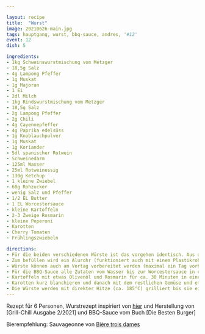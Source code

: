 ```yaml
---

layout: recipe
title:  "Wurst"
image: 20210626-main.jpg
tags: hauptgang, wurst, bbq-sauce, andres, '#12'
event: 12
dish: 5

ingredients:
- 1kg Schweinswurstmischung vom Metzger
- 18,5g Salz
- 4g Lampong Pfeffer
- 1g Muskat
- 1g Majoran
- 1 Ei
- 2dl Milch
- 1kg Rindswurstmischung vom Metzger
- 18,5g Salz
- 2g Lampong Pfeffer
- 2g Chili
- 4g Cayennepfeffer
- 4g Paprika edelsüss
- 1g Knoblauchpulver
- 1g Muskat
- 1g Koriander
- 5dl spanischer Rotwein
- Schweinedarm
- 125ml Wasser
- 25ml Rotweinessig
- 130g Ketchup
- 1 kleine Zwiebel
- 60g Rohzucker
- wenig Salz und Pfeffer
- 1/2 EL Butter
- 1 EL Worcestersauce
- kleine Kartoffeln
- 2-3 Zweige Rosmarin
- kleine Peperoni
- Karotten
- Cherry Tomaten
- Frühlingszwiebeln

directions:
- Für die beiden verschiedenen Würste ist das vorgehen identisch. Aus der Schweinswurstmischung wird eine alte Bauernbratwurst und aus der Rindswurstmischung eine Salsiccia dolce hergestellt. Das Verhältnis (Fett und Muskelfleisch) wurde vom Metzger gemischt. Für die alte Bauernbratwurst werden alle Zutaten von der Schweinsmischung bis zur Milch in eine Schüssel gegeben und für 10 Minuten gut durchgeknetet. Für die Salsiccia Dolce werden alle Zutaten von der Rindsmischung bis zum Rotwein in eine Schüssel gegeben und ebenfalls für 10 Minuten alles durchkneten. Die beiden Massen für eine Stunde kühl stellen. 
- Zum befüllen wird ein Alurohr (funktioniert auch mit einem Plastikrohr) und ein Holzstab verwendet. Der Schweinsdarm in einer Wasserschale nass halten und dann vorsichtig auf das Alurohr aufziehen. Das Ende wird verknotet. Die kühle Wurstmasse mit einem Spritzsack in das Alurohr drücken. Wenn es voll ist die Masse mit dem Holzstab sorgfältig in den Darm drücken. Den Darm nicht zu fest füllen, sonst kann er platzen. Nach der gewünschten Länge die Wurst mehrfach drehen, bevor die nächste gefüllt wird. Es kann auch abgeschnitten und verknotet werden. 
- Würste können auch am Vortag vorbereitet werden (maximal ein Tag vorher).
- Für die BBQ-Sauce alle Zutaten vom Wasser bis zur Worcestersauce in eine Pfanne geben und ca. 20 Minuten köcheln unter regelmässigem rühren. Danach die Sauce abkalten lassen.
- Kartoffeln mit etwas Olivenöl und Rosmarin für ca. 30 Minuten in einer Grillschale bei indirekter Hitze (180°C) grillieren. Von Zeit zu Zeit wenden.
- Karotten kurz blanchieren und danach mit dem restlichen Gemüse und etwas Olivenöl in einer Grillschale für ca. 20 Minuten bei indirekter Hitze grillieren.
- Die Würste werden mit direkter Hitze (ca. 185°C) grilliert bis sie eine schöne Farbe haben. 
---
```


Rezept für 6 Personen, Wurstrezept inspiriert von [hier](https://schweizerfleisch.ch/jetzt-gehts-um-die-wurst) und Herstellung von [Grill-Chill Ausgabe 2/2021] und BBQ-Sauce vom Buch [Die Besten Burger]

Bierempfehlung: Sauvageonne von [Bière trois dames](https://www.brasserietroisdames.ch)
